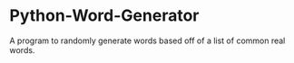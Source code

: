# Python-Word-Generator
A program to randomly generate words based off of a list of common real words.

